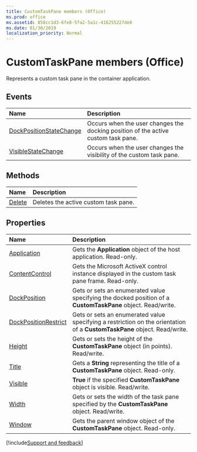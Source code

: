 ```yaml
---
title: CustomTaskPane members (Office)
ms.prod: office
ms.assetid: 858cc1d3-6fe8-5fa2-5a1c-416255227de8
ms.date: 01/30/2019
localization_priority: Normal
---
```



# CustomTaskPane members (Office)

Represents a custom task pane in the container application.


## Events

|Name|Description|
|:-----|:-----|
|[DockPositionStateChange](../../Office.CustomTaskPane.DockPositionStateChange.md)|Occurs when the user changes the docking position of the active custom task pane.|
|[VisibleStateChange](../../Office.CustomTaskPane.VisibleStateChange.md)|Occurs when the user changes the visibility of the custom task pane.|


## Methods

|Name|Description|
|:-----|:-----|
|[Delete](../../Office.CustomTaskPane.Delete.md)|Deletes the active custom task pane.|


## Properties

|Name|Description|
|:-----|:-----|
|[Application](../../Office.CustomTaskPane.Application.md)|Gets the **Application** object of the host application. Read-only.|
|[ContentControl](../../Office.CustomTaskPane.ContentControl.md)|Gets the Microsoft ActiveX control instance displayed in the custom task pane frame. Read-only.|
|[DockPosition](../../Office.CustomTaskPane.DockPosition.md)|Gets or sets an enumerated value specifying the docked position of a **CustomTaskPane** object. Read/write.|
|[DockPositionRestrict](../../Office.CustomTaskPane.DockPositionRestrict.md)|Gets or sets an enumerated value specifying a restriction on the orientation of a **CustomTaskPane** object. Read/write.|
|[Height](../../Office.CustomTaskPane.Height.md)|Gets or sets the height of the **CustomTaskPane** object (in points). Read/write.|
|[Title](../../Office.CustomTaskPane.Title.md)|Gets a **String** representing the title of a **CustomTaskPane** object. Read-only.|
|[Visible](../../Office.CustomTaskPane.Visible.md)|**True** if the specified **CustomTaskPane** object is visible. Read/write.|
|[Width](../../Office.CustomTaskPane.Width.md)|Gets or sets the width of the task pane specified by the **CustomTaskPane** object. Read/write.|
|[Window](../../Office.CustomTaskPane.Window.md)|Gets the parent window object of the **CustomTaskPane** object. Read-only.|

[!include[Support and feedback](~/includes/feedback-boilerplate.md)]